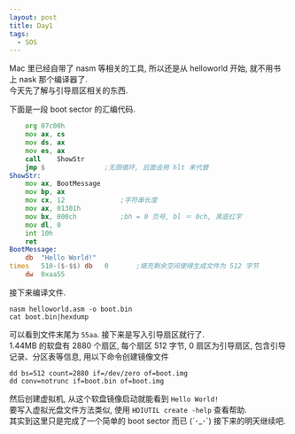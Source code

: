 ```yaml
---
layout: post
title: Day1
tags:
  - SOS
---
```


Mac 里已经自带了 nasm 等相关的工具, 所以还是从 helloworld 开始, 就不用书上 nask 那个编译器了.  
今天先了解与引导扇区相关的东西.
<!-- more -->
下面是一段 boot sector 的汇编代码.  
```asm
	org	07c00h
	mov	ax, cs
	mov	ds, ax
	mov	es, ax
	call	ShowStr
	jmp	$				;无限循环, 后面会用 hlt 来代替
ShowStr:
	mov	ax, BootMessage
	mov	bp, ax
	mov	cx, 12				;字符串长度
	mov	ax, 01301h
	mov	bx, 000ch			;bh = 0 页号, bl ＝ 0ch, 黑底红字
	mov	dl, 0
	int	10h
	ret
BootMessage:
	db	"Hello World!"
times	510-($-$$) db	0		;填充剩余空间使得生成文件为 512 字节
	dw	0xaa55
```
接下来编译文件.  
```
nasm helloworld.asm -o boot.bin
cat boot.bin|hexdump
```
可以看到文件末尾为 `55aa`. 接下来是写入引导扇区就行了.  
1.44MB 的软盘有 2880 个扇区, 每个扇区 512 字节, 0 扇区为引导扇区, 包含引导记录、分区表等信息, 用以下命令创建镜像文件  
```
dd bs=512 count=2880 if=/dev/zero of=boot.img
dd conv=notrunc if=boot.bin of=boot.img
```
然后创建虚拟机, 从这个软盘镜像启动就能看到 `Hello World!`  
要写入虚拟光盘文件方法类似, 使用 `HDIUTIL create -help` 查看帮助.  
其实到这里只是完成了一个简单的 boot sector 而已 (´･_･\`) 接下来的明天继续吧.
